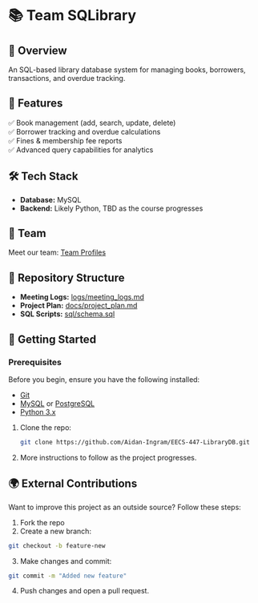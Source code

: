 # 📚 Team SQLibrary

## 🚀 Overview
An SQL-based library database system for managing books, borrowers, transactions, and overdue tracking. 

## 📌 Features  
✅ Book management (add, search, update, delete)  
✅ Borrower tracking and overdue calculations  
✅ Fines & membership fee reports  
✅ Advanced query capabilities for analytics  

## 🛠️ Tech Stack  
- **Database:** MySQL
- **Backend:** Likely Python, TBD as the course progresses

## 👥 Team  
Meet our team: [Team Profiles](TEAM.md)  

## 📂 Repository Structure  
- **Meeting Logs:** [logs/meeting_logs.md](logs/meeting_logs.md)  
- **Project Plan:** [docs/project_plan.md](docs/project_plan.md)  
- **SQL Scripts:** [sql/schema.sql](sql/schema.sql)  

## 🔗 Getting Started  
### Prerequisites  
Before you begin, ensure you have the following installed:  
- [Git](https://git-scm.com/)  
- [MySQL](https://www.mysql.com/downloads/) or [PostgreSQL](https://www.postgresql.org/download/)  
- [Python 3.x](https://www.python.org/downloads/)  

1. Clone the repo:  
   ```bash
   git clone https://github.com/Aidan-Ingram/EECS-447-LibraryDB.git
   
2. More instructions to follow as the project progresses.

## 🌍 External Contributions
Want to improve this project as an outside source? Follow these steps:  
  1. Fork the repo  
  2. Create a new branch:  
   ```bash
   git checkout -b feature-new
   ```
  3. Make changes and commit:  
   ```bash
   git commit -m "Added new feature"
   ```
  4. Push changes and open a pull request.  

